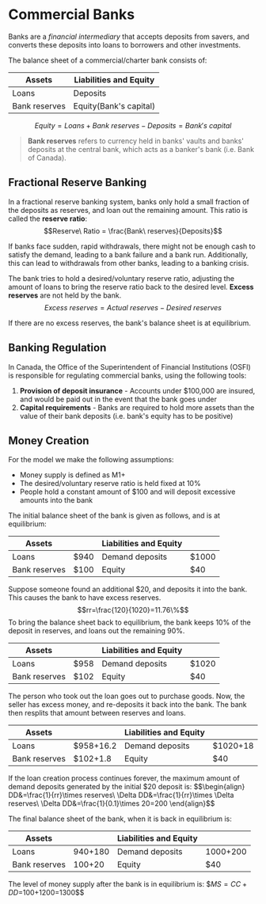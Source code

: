 # Commercial Banks
Banks are a *financial intermediary* that accepts deposits from savers, and converts these deposits into loans to borrowers and other investments.

The balance sheet of a commercial/charter bank consists of:

|Assets|Liabilities and Equity|
|---|---|
|Loans|Deposits|
|Bank reserves|Equity(Bank's capital)|

$$Equity=Loans+Bank\ reserves-Deposits=Bank's\ capital$$

> **Bank reserves** refers to currency held in banks' vaults and banks' deposits at the central bank, which acts as a banker's bank (i.e. Bank of Canada).

## Fractional Reserve Banking
In a fractional reserve banking system, banks only hold a small fraction of the deposits as reserves, and loan out the remaining amount. This ratio is called the **reserve ratio**:
$$Reserve\ Ratio = \frac{Bank\ reserves}{Deposits}$$

If banks face sudden, rapid withdrawals, there might not be enough cash to satisfy the demand, leading to a bank failure and a bank run. Additionally, this can lead to withdrawals from other banks, leading to a banking crisis.

The bank tries to hold a desired/voluntary reserve ratio, adjusting the amount of loans to bring the reserve ratio back to the desired level. **Excess reserves** are not held by the bank.
$$Excess\ reserves=Actual\ reserves-Desired\ reserves$$

If there are no excess reserves, the bank's balance sheet is at equilibrium.

## Banking Regulation
In Canada, the Office of the Superintendent of Financial Institutions (OSFI) is responsible for regulating commercial banks, using the following tools:
1. **Provision of deposit insurance** - Accounts under $100,000 are insured, and would be paid out in the event that the bank goes under
2. **Capital requirements** - Banks are required to hold more assets than the value of their bank deposits (i.e. bank's equity has to be positive)

## Money Creation
For the model we make the following assumptions:
* Money supply is defined as M1+
* The desired/voluntary reserve ratio is held fixed at $10\%$
* People hold a constant amount of $\$100$ and will deposit excessive amounts into the bank

The initial balance sheet of the bank is given as follows, and is at equilibrium:

|Assets| |Liabilities and Equity| |
|---|---|---|---|
|Loans|$940|Demand deposits|$1000|
|Bank reserves|$100|Equity|$40|

Suppose someone found an additional $\$20$, and deposits it into the bank. This causes the bank to have excess reserves.
$$rr=\frac{120}{1020}=11.76\%$$
To bring the balance sheet back to equilibrium, the bank keeps $10\%$ of the deposit in reserves, and loans out the remaining $90\%$.

|Assets| |Liabilities and Equity| |
|---|---|---|---|
|Loans|$958|Demand deposits|$1020|
|Bank reserves|$102|Equity|$40|

The person who took out the loan goes out to purchase goods. Now, the seller has excess money, and re-deposits it back into the bank. The bank then resplits that amount between reserves and loans.

|Assets| |Liabilities and Equity| |
|---|---|---|---|
|Loans|$958+16.2|Demand deposits|$1020+18|
|Bank reserves|$102+1.8|Equity|$40|

If the loan creation process continues forever, the maximum amount of demand deposits generated by the initial $20 deposit is:
$$\begin{align}
DD&=\frac{1}{rr}\times reserves\\
\Delta DD&=\frac{1}{rr}\times \Delta reserves\\
\Delta DD&=\frac{1}{0.1}\times $20=$200
\end{align}$$

The final balance sheet of the bank, when it is back in equilibrium is:

|Assets| |Liabilities and Equity| |
|---|---|---|---|
|Loans|$940+$180|Demand deposits|$1000+$200|
|Bank reserves|$100+$20|Equity|$40|

The level of money supply after the bank is in equilibrium is:
$$MS=CC+DD=$100+$1200=$1300$$
